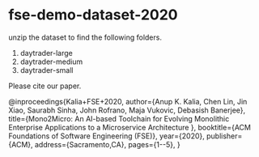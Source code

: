 # fse-demo-dataset-2020

unzip the dataset to find the following folders.

1. daytrader-large
2. daytrader-medium
3. daytrader-small

Please cite our paper.

@inproceedings{Kalia+FSE+2020,
author={Anup K. Kalia, Chen Lin, Jin Xiao, Saurabh Sinha, John Rofrano, Maja Vukovic, Debasish Banerjee},
title={Mono2Micro: An AI-based Toolchain for Evolving Monolithic Enterprise Applications to a Microservice Architecture },
booktitle={ACM Foundations of Software Engineering (FSE)},
year={2020},
publisher={ACM},
address={Sacramento,CA},
pages={1--5},
}
